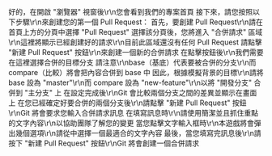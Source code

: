 好的，在開啟 "瀏覽器" 視窗後\r\n您會看到我們的專案首頁
接下來，請您按照以下步驟\r\n來創建您的第一個 Pull Request：
首先，要創建 Pull Request\r\n請在首頁上方的分頁中選擇 "Pull Request"
選擇該分頁後，您將進入 "合併請求" 區域\r\n這裡將顯示已經創建好的請求\r\n目前此區域還沒有任何 Pull Request
請點擊 "新建 Pull Request" 按鈕\r\n來創建一個新的合併請求
在點擊按鈕後\r\n我們需要在這裡選擇合併的目標分支
請注意\r\nbase（基底）代表要被合併的分支\r\n而 compare（比較）將會把內容合併到 base 中
因此，根據模擬背景的目標\r\n請將 base 設為 "master"\r\n而 compare 設為 "new-feature"\r\n以將 "開發分支" 合併到 "主分支" 上
在設定完成後\r\nGit 會比較兩個分支之間的差異並顯示在畫面上
在您已經確定好要合併的兩個分支後\r\n請點擊 "新建 Pull Request" 按鈕\r\nGit 將會要求您輸入合併請求訊息
在填寫訊息時\r\n請使用簡潔並且抓住重點的文字內容\r\n以協助團隊了解您的變更
當您點擊文字輸入框時\r\n本遊戲將會彈出幾個選項\r\n請從中選擇一個最適合的文字內容
最後，當您填寫完訊息後\r\n請按下 "新建 Pull Request" 按鈕\r\nGit 將會創建一個合併請求